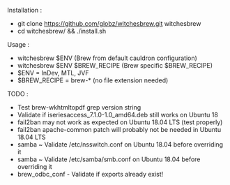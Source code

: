 Installation :
- git clone https://github.com/globz/witchesbrew.git witchesbrew
- cd witchesbrew/ && ./install.sh

Usage :
- witchesbrew $ENV (Brew from default cauldron configuration)
- witchesbrew $ENV $BREW_RECIPE (Brew specific $BREW_RECIPE)
- $ENV = InDev, MTL, JVF
- $BREW_RECIPE = brew-* (no file extension needed)

TODO :
- Test brew-wkhtmltopdf grep version string
- Validate if iseriesaccess_7.1.0-1.0_amd64.deb still works on Ubuntu 18
- fail2ban may not work as expected on Ubuntu 18.04 LTS (test properly)
- fail2ban apache-common patch will probably not be needed in Ubuntu 18.04 LTS
- samba ~ Validate /etc/nsswitch.conf on Ubuntu 18.04 before overriding it
- samba ~ Validate /etc/samba/smb.conf on Ubuntu 18.04 before overriding it
- brew_odbc_conf - Validate if exports already exist!
